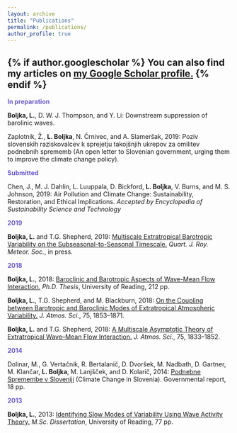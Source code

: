 ```yaml
---
layout: archive
title: "Publications"
permalink: /publications/
author_profile: true
---
```


{% if author.googlescholar %}
  You can also find my articles on <u><a href="{{https://scholar.google.com/citations?user=-rmSBisAAAAJ&hl=en}}">my Google Scholar profile</a>.</u>
{% endif %}
---
<b><font color="slateblue">In preparation</font></b>

<b>Boljka, L.</b>, D. W. J. Thompson, and Y. Li: Downstream suppression of barolinic waves. 

Zaplotnik, Ž., <b>L. Boljka</b>, N. Črnivec, and A. Slameršak, 2019: Poziv slovenskih raziskovalcev k sprejetju takojšnjih ukrepov za omilitev podnebnih sprememb (An open letter to Slovenian government, urging them to improve the climate change policy).

<b><font color="slateblue">Submitted</font></b>

Chen, J., M. J. Dahlin, L. Luuppala, D. Bickford, <b>L. Boljka</b>, V. Burns, and M. S. Johnson, 2019: Air Pollution and Climate Change: Sustainability, Restoration, and Ethical Implications. <i>Accepted by Encyclopedia of Sustainability Science and Technology</i>

<b><font color="slateblue">2019</font></b>

<b>Boljka, L.</b> and T.G. Shepherd, 2019: <a href="https://doi.org/10.1002/qj.3676">Multiscale Extratropical Barotropic Variability on the Subseasonal-to-Seasonal Timescale.</a> <i>Quart. J. Roy. Meteor. Soc.</i>, in press. 

<b><font color="slateblue">2018</font></b>

<b>Boljka, L.</b>, 2018: <a href="http://centaur.reading.ac.uk/82282/1/21024384_Boljka_thesis.pdf">Baroclinic and Barotropic Aspects of Wave-Mean Flow Interaction.</a> <i>Ph.D. Thesis</i>, University of Reading, 212 pp.

<b>Boljka, L.</b>, T.G. Shepherd, and M. Blackburn, 2018: <a href="https://doi.org/10.1175/JAS-D-17-0370.1"> On the Coupling between Barotropic and Baroclinic Modes of Extratropical Atmospheric Variability.</a> <i>J. Atmos. Sci.</i>, 75, 1853–1871. 

<b>Boljka, L.</b> and T.G. Shepherd, 2018: <a href="https://doi.org/10.1175/JAS-D-17-0307.1">A Multiscale Asymptotic Theory of Extratropical Wave–Mean Flow Interaction.</a> <i>J. Atmos. Sci.</i>, 75, 1833–1852. 

<b><font color="slateblue">2014</font></b>

Dolinar, M., G. Vertačnik, R. Bertalanič, D. Dvoršek, M. Nadbath, D. Gartner, M. Klančar, <b>L. Boljka</b>, M. Lanjšček, and D. Kolarič, 2014: <a href="http://www.mop.gov.si/fileadmin/mop.gov.si/pageuploads/podrocja/podnebne_spremembe/porocilo_podnebne_spremembe1_2.pdf">Podnebne Spremembe v Sloveniji</a> (Climate Change in Slovenia). Governmental report, 18 pp.

<b><font color="slateblue">2013</font></b>

<b>Boljka, L.</b>, 2013: <a href="https://drive.google.com/open?id=0BznR66WFWnYJLTdENzZPcjdVQ3M">Identifying Slow Modes of Variability Using Wave Activity Theory.</a> <i>M.Sc. Dissertation</i>, University of Reading, 77 pp.
